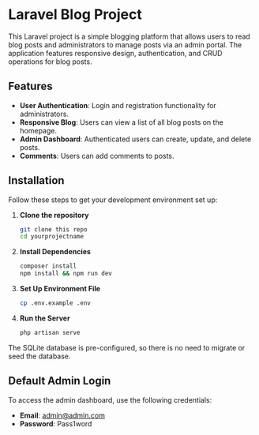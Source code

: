 # Laravel Blog Project

This Laravel project is a simple blogging platform that allows users to read blog posts and administrators to manage posts via an admin portal. The application features responsive design, authentication, and CRUD operations for blog posts.

## Features

- **User Authentication**: Login and registration functionality for administrators.
- **Responsive Blog**: Users can view a list of all blog posts on the homepage.
- **Admin Dashboard**: Authenticated users can create, update, and delete posts.
- **Comments**: Users can add comments to posts.

## Installation

Follow these steps to get your development environment set up:

1. **Clone the repository**

   ```bash
   git clone this repo
   cd yourprojectname

2. **Install Dependencies**
     ```bash
   composer install
   npm install && npm run dev

3. **Set Up Environment File**
    ```bash
    cp .env.example .env

4. **Run the Server**
   ```bash
   php artisan serve
   

The SQLite database is pre-configured, so there is no need to migrate or seed the database.

## Default Admin Login

To access the admin dashboard, use the following credentials:

- **Email**: admin@admin.com
- **Password**: Pass1word

